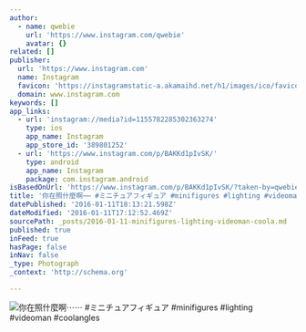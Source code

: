 ```yaml
---
author:
  - name: qwebie
    url: 'https://www.instagram.com/qwebie'
    avatar: {}
related: []
publisher:
  url: 'https://www.instagram.com'
  name: Instagram
  favicon: 'https://instagramstatic-a.akamaihd.net/h1/images/ico/favicon.ico/7cdab0872b15.ico'
  domain: www.instagram.com
keywords: []
app_links:
  - url: 'instagram://media?id=1155782285302363274'
    type: ios
    app_name: Instagram
    app_store_id: '389801252'
  - url: 'https://www.instagram.com/p/BAKKd1pIvSK/'
    type: android
    app_name: Instagram
    package: com.instagram.android
isBasedOnUrl: 'https://www.instagram.com/p/BAKKd1pIvSK/?taken-by=qwebie'
title: '你在照什麼啊⋯⋯ #ミニチュアフィギュア #minifigures #lighting #videoman #coolangles'
datePublished: '2016-01-11T18:13:21.598Z'
dateModified: '2016-01-11T17:12:52.469Z'
sourcePath: _posts/2016-01-11-minifigures-lighting-videoman-coola.md
published: true
inFeed: true
hasPage: false
inNav: false
_type: Photograph
_context: 'http://schema.org'

---
```

![你在照什麼啊⋯⋯ &num;ミニチュアフィギュア &num;minifigures &num;lighting &num;videoman &num;coolangles](https://scontent.cdninstagram.com/hphotos-xap1/t51.2885-15/s640x640/sh0.08/e35/10654859_1672749169630618_279504088_n.jpg)